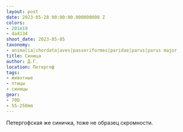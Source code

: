 ```yaml
---
layout: post
date: 2023-05-28 00:00:00.000000000 Z
colors:
- 201e19
- 4a4134
shoot_date: 2023-05-05
taxonomy:
- animalia|chordata|aves|passeriformes|paridae|parus|parus major
title: Синица
author: Д.Г.
location: Петергоф
tags:
- животные
- птицы
- синицы
gear:
- 70D
- 55-250mm
---
```

Петергофская же синичка, тоже не образец скромности.

